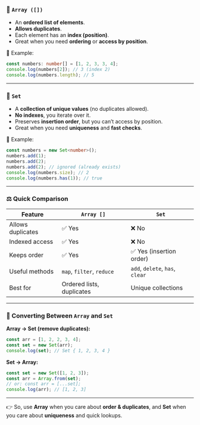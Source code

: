 ### 🔹 `Array ([])`

* An **ordered list of elements**.
* **Allows duplicates**.
* Each element has an **index (position)**.
* Great when you need **ordering** or **access by position**.

📌 Example:

```ts
const numbers: number[] = [1, 2, 3, 3, 4];
console.log(numbers[2]); // 3 (index 2)
console.log(numbers.length); // 5
```

---

### 🔹 `Set`

* A **collection of unique values** (no duplicates allowed).
* **No indexes**, you iterate over it.
* Preserves **insertion order**, but you can’t access by position.
* Great when you need **uniqueness** and **fast checks**.

📌 Example:

```ts
const numbers = new Set<number>();
numbers.add(1);
numbers.add(2);
numbers.add(2); // ignored (already exists)
console.log(numbers.size); // 2
console.log(numbers.has(1)); // true
```

---

### ⚖️ Quick Comparison

| Feature           | `Array []`                | `Set`                           |
| ----------------- | ------------------------- | ------------------------------- |
| Allows duplicates | ✅ Yes                     | ❌ No                            |
| Indexed access    | ✅ Yes                     | ❌ No                            |
| Keeps order       | ✅ Yes                     | ✅ Yes (insertion order)         |
| Useful methods    | `map`, `filter`, `reduce` | `add`, `delete`, `has`, `clear` |
| Best for          | Ordered lists, duplicates | Unique collections              |

---

### 🔄 Converting Between `Array` and `Set`

**Array → Set (remove duplicates):**

```ts
const arr = [1, 2, 2, 3, 4];
const set = new Set(arr);
console.log(set); // Set { 1, 2, 3, 4 }
```

**Set → Array:**

```ts
const set = new Set([1, 2, 3]);
const arr = Array.from(set);
// or: const arr = [...set];
console.log(arr); // [1, 2, 3]
```

---

👉 So, use **Array** when you care about **order & duplicates**,
and **Set** when you care about **uniqueness** and quick lookups.